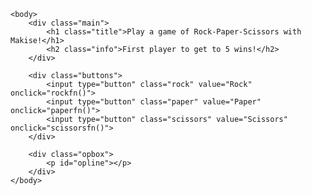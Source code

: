 <!DOCTYPE html>
<html>
    <head>
        <meta charset = "utf-8">
        <title>Rock Paper Scissors</title>
        <link href="css/style.css" rel="stylesheet">
        <script type="text/javascript" src="script/index.js"></script>
    </head>

    <body>
        <div class="main">
            <h1 class="title">Play a game of Rock-Paper-Scissors with Makise!</h1>
            <h2 class="info">First player to get to 5 wins!</h2>
        </div>

        <div class="buttons"> 
            <input type="button" class="rock" value="Rock" onclick="rockfn()">
            <input type="button" class="paper" value="Paper" onclick="paperfn()">
            <input type="button" class="scissors" value="Scissors" onclick="scissorsfn()">
        </div>
        
        <div class="opbox">
            <p id="opline"></p>
        </div>
    </body>
</html>